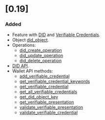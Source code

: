 # [0.19]

### Added

- Feature with [DID](https://www.w3.org/TR/did-core/) and [Verifiable Credentials](https://www.w3.org/TR/vc-data-model/).
- Object [did_object](../api-reference/echo-objects/objects-order.md#didobject).
- Operations:
    - [did_create_operation](../api-reference/echo-operations/did.md#didcreateoperation)
    - [did_update_operation](../api-reference/echo-operations/did.md#didupdateoperation)
    - [did_delete_operation](../api-reference/echo-operations/did.md#diddeleteoperation)
- [DID API](../api-reference/echo-node-api/did-api.md).
- Wallet API methods:
    - [add_verifiable_credential](../api-reference/echo-wallet-api/README.md#add_verifiable_credential-keyword-verifiable_cred)
    - [get_verifiable_credential_keywords](../api-reference/echo-wallet-api/README.md#get_verifiable_credential_keywords)
    - [get_verifiable_credential](../api-reference/echo-wallet-api/README.md#get_verifiable_credential-keyword)
    - [get_all_verifiable_credentials](../api-reference/echo-wallet-api/README.md#get_all_verifiable_credentials)
    - [get_did_object_key](../api-reference/echo-wallet-api/README.md#get_did_object_key-id_string)
    - [get_verifiable_presentation](../api-reference/echo-wallet-api/README.md#get_verifiable_presentation-vc_keywords)
    - [validate_verifiable_presentation](../api-reference/echo-wallet-api/README.md#validate_verifiable_presentation-presentation)
    - [validate_verifiable_credential](../api-reference/echo-wallet-api/README.md#validate_verifiable_credential-credential)
    